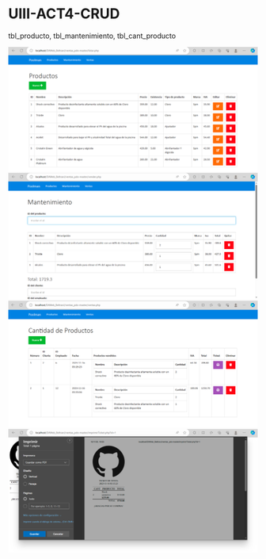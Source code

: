 # UIII-ACT4-CRUD
tbl_producto, tbl_mantenimiento, tbl_cant_producto

![](assets/captura1.png)
![](assets/captura2.png)
![](assets/captura3.png)
![](assets/captura4.png)
